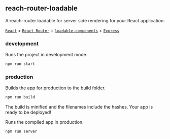 reach-router-loadable
---


A reach-router loadable for server side rendering for your React application.

[`React`](https://github.com/facebook/react) + [`React Router`](https://github.com/ReactTraining/react-router) + [`loadable-components`](https://github.com/smooth-code/loadable-components) + [`Express`](https://expressjs.com/)

### development

Runs the project in development mode.  

```bash
npm run start
```

### production

Builds the app for production to the build folder.

```bash
npm run build
```

The build is minified and the filenames include the hashes.
Your app is ready to be deployed!

Runs the compiled app in production.

```bash
npm run server
```
